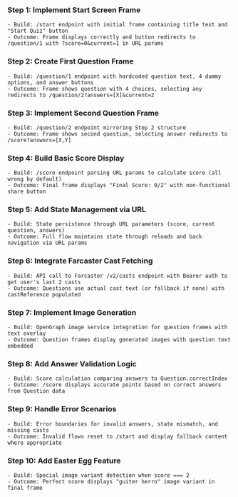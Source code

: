 ### Step 1: Implement Start Screen Frame
```text
- Build: /start endpoint with initial frame containing title text and "Start Quiz" button
- Outcome: Frame displays correctly and button redirects to /question/1 with ?score=0&current=1 in URL params
```

### Step 2: Create First Question Frame
```text
- Build: /question/1 endpoint with hardcoded question text, 4 dummy options, and answer buttons
- Outcome: Frame shows question with 4 choices, selecting any redirects to /question/2?answers=[X]&current=2
```

### Step 3: Implement Second Question Frame
```text
- Build: /question/2 endpoint mirroring Step 2 structure
- Outcome: Frame shows second question, selecting answer redirects to /score?answers=[X,Y]
```

### Step 4: Build Basic Score Display
```text
- Build: /score endpoint parsing URL params to calculate score (all wrong by default)
- Outcome: Final frame displays "Final Score: 0/2" with non-functional share button
```

### Step 5: Add State Management via URL
```text
- Build: State persistence through URL parameters (score, current question, answers)
- Outcome: Full flow maintains state through reloads and back navigation via URL params
```

### Step 6: Integrate Farcaster Cast Fetching
```text
- Build: API call to Farcaster /v2/casts endpoint with Bearer auth to get user's last 2 casts
- Outcome: Questions use actual cast text (or fallback if none) with castReference populated
```

### Step 7: Implement Image Generation
```text
- Build: OpenGraph image service integration for question frames with text overlay
- Outcome: Question frames display generated images with question text embedded
```

### Step 8: Add Answer Validation Logic
```text
- Build: Score calculation comparing answers to Question.correctIndex
- Outcome: /score displays accurate points based on correct answers from Question data
```

### Step 9: Handle Error Scenarios
```text
- Build: Error boundaries for invalid answers, state mismatch, and missing casts
- Outcome: Invalid flows reset to /start and display fallback content where appropriate
```

### Step 10: Add Easter Egg Feature
```text
- Build: Special image variant detection when score === 2
- Outcome: Perfect score displays "guiter herro" image variant in final frame
```
